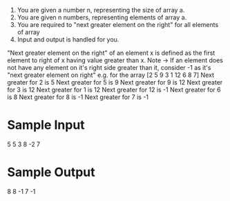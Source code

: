 1. You are given a number n, representing the size of array a.
2. You are given n numbers, representing elements of array a.
3. You are required to "next greater element on the right" for all elements of array
4. Input and output is handled for you.

"Next greater element on the right" of an element x is defined as the first element to right of x having value greater than x.
Note -> If an element does not have any element on it's right side greater than it, consider -1 as it's "next greater element on right"
e.g.
for the array [2 5 9 3 1 12 6 8 7]
Next greater for 2 is 5
Next greater for 5 is 9
Next greater for 9 is 12
Next greater for 3 is 12
Next greater for 1 is 12
Next greater for 12 is -1
Next greater for 6 is 8
Next greater for 8 is -1
Next greater for 7 is -1


# Sample Input

5
5
3
8
-2
7

# Sample Output

8
8
-1
7
-1